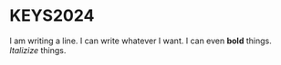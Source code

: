 # KEYS2024

I am writing a line. I can write whatever I want. I can even **bold** things. *Italizize* things.

